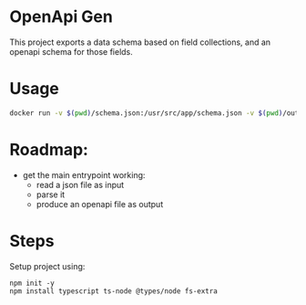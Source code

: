 # OpenApi Gen

This project exports a data schema based on field collections, and an openapi schema for those fields.

# Usage

```sh
docker run -v $(pwd)/schema.json:/usr/src/app/schema.json -v $(pwd)/output:/usr/src/app/output openapi-generator
```

# Roadmap:

 * get the main entrypoint working:
    * read a json file as input
    * parse it
    * produce an openapi file as output
         

# Steps

Setup project using:
```
npm init -y
npm install typescript ts-node @types/node fs-extra
```
